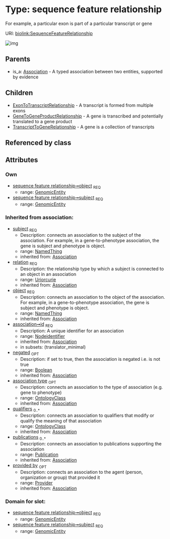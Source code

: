 
# Type: sequence feature relationship


For example, a particular exon is part of a particular transcript or gene

URI: [biolink:SequenceFeatureRelationship](https://w3id.org/biolink/vocab/SequenceFeatureRelationship)


![img](http://yuml.me/diagram/nofunky;dir:TB/class/\[Provider]<provided%20by(i)%200..1-%20\[SequenceFeatureRelationship&#124;relation(i):uriorcurie;id(i):nodeidentifier;negated(i):boolean%20%3F],%20\[Publication]<publications(i)%200..*-%20\[SequenceFeatureRelationship],%20\[OntologyClass]<qualifiers(i)%200..*-%20\[SequenceFeatureRelationship],%20\[OntologyClass]<association%20type(i)%200..1-%20\[SequenceFeatureRelationship],%20\[GenomicEntity]<object%201..1-%20\[SequenceFeatureRelationship],%20\[GenomicEntity]<subject%201..1-%20\[SequenceFeatureRelationship],%20\[SequenceFeatureRelationship]^-\[TranscriptToGeneRelationship],%20\[SequenceFeatureRelationship]^-\[GeneToGeneProductRelationship],%20\[SequenceFeatureRelationship]^-\[ExonToTranscriptRelationship],%20\[Association]^-\[SequenceFeatureRelationship])

## Parents

 *  is_a: [Association](Association.md) - A typed association between two entities, supported by evidence

## Children

 * [ExonToTranscriptRelationship](ExonToTranscriptRelationship.md) - A transcript is formed from multiple exons
 * [GeneToGeneProductRelationship](GeneToGeneProductRelationship.md) - A gene is transcribed and potentially translated to a gene product
 * [TranscriptToGeneRelationship](TranscriptToGeneRelationship.md) - A gene is a collection of transcripts

## Referenced by class


## Attributes


### Own

 * [sequence feature relationship➞object](sequence_feature_relationship_object.md)  <sub>REQ</sub>
    * range: [GenomicEntity](GenomicEntity.md)
 * [sequence feature relationship➞subject](sequence_feature_relationship_subject.md)  <sub>REQ</sub>
    * range: [GenomicEntity](GenomicEntity.md)

### Inherited from association:

 * [subject](subject.md)  <sub>REQ</sub>
    * Description: connects an association to the subject of the association. For example, in a gene-to-phenotype association, the gene is subject and phenotype is object.
    * range: [NamedThing](NamedThing.md)
    * inherited from: [Association](Association.md)
 * [relation](relation.md)  <sub>REQ</sub>
    * Description: the relationship type by which a subject is connected to an object in an association
    * range: [Uriorcurie](type/Uriorcurie.md)
    * inherited from: [Association](Association.md)
 * [object](object.md)  <sub>REQ</sub>
    * Description: connects an association to the object of the association. For example, in a gene-to-phenotype association, the gene is subject and phenotype is object.
    * range: [NamedThing](NamedThing.md)
    * inherited from: [Association](Association.md)
 * [association➞id](association_id.md)  <sub>REQ</sub>
    * Description: A unique identifier for an association
    * range: [Nodeidentifier](type/Nodeidentifier.md)
    * inherited from: [Association](Association.md)
    * in subsets: (translator_minimal)
 * [negated](negated.md)  <sub>OPT</sub>
    * Description: if set to true, then the association is negated i.e. is not true
    * range: [Boolean](type/Boolean.md)
    * inherited from: [Association](Association.md)
 * [association type](association_type.md)  <sub>OPT</sub>
    * Description: connects an association to the type of association (e.g. gene to phenotype)
    * range: [OntologyClass](OntologyClass.md)
    * inherited from: [Association](Association.md)
 * [qualifiers](qualifiers.md)  <sub>0..*</sub>
    * Description: connects an association to qualifiers that modify or qualify the meaning of that association
    * range: [OntologyClass](OntologyClass.md)
    * inherited from: [Association](Association.md)
 * [publications](publications.md)  <sub>0..*</sub>
    * Description: connects an association to publications supporting the association
    * range: [Publication](Publication.md)
    * inherited from: [Association](Association.md)
 * [provided by](provided_by.md)  <sub>OPT</sub>
    * Description: connects an association to the agent (person, organization or group) that provided it
    * range: [Provider](Provider.md)
    * inherited from: [Association](Association.md)

### Domain for slot:

 * [sequence feature relationship➞object](sequence_feature_relationship_object.md)  <sub>REQ</sub>
    * range: [GenomicEntity](GenomicEntity.md)
 * [sequence feature relationship➞subject](sequence_feature_relationship_subject.md)  <sub>REQ</sub>
    * range: [GenomicEntity](GenomicEntity.md)

